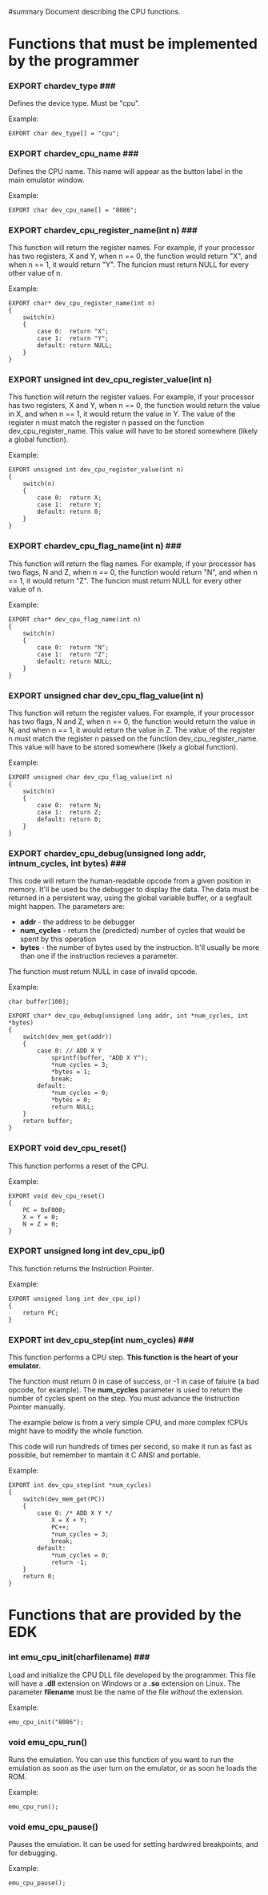 ﻿#summary Document describing the CPU functions.

# Functions that must be implemented by the programmer #

### EXPORT char**dev\_type ###**

Defines the device type. Must be "cpu".

Example:
```
EXPORT char dev_type[] = "cpu";
```

### EXPORT char**dev\_cpu\_name ###**

Defines the CPU name. This name will appear as the button label in the main emulator window.

Example:
```
EXPORT char dev_cpu_name[] = "8086";
```

### EXPORT char**dev\_cpu\_register\_name(int n) ###**

This function will return the register names. For example, if your processor has two registers, X and Y, when n == 0, the function would return "X", and when n == 1, it would return "Y". The funcion must return NULL for every other value of n.

Example:
```
EXPORT char* dev_cpu_register_name(int n)
{
	switch(n)
    {
		case 0:  return "X";
		case 1:  return "Y";
		default: return NULL;
	}
}
```

### EXPORT unsigned int dev\_cpu\_register\_value(int n) ###

This function will return the register values. For example, if your processor has two registers, X and Y, when n == 0, the function would return the value in X, and when n == 1, it would return the value in Y. The value of the register n must match the register n passed on the function dev\_cpu\_register\_name. This value will have to be stored somewhere (likely a global function).

Example:
```
EXPORT unsigned int dev_cpu_register_value(int n)
{
	switch(n)
	{
		case 0:  return X;
		case 1:  return Y;
		default: return 0;
	}
}
```

### EXPORT char**dev\_cpu\_flag\_name(int n) ###**

This function will return the flag names. For example, if your processor has two flags, N and Z, when n == 0, the function would return "N", and when n == 1, it would return "Z". The funcion must return NULL for every other value of n.

Example:
```
EXPORT char* dev_cpu_flag_name(int n)
{
	switch(n)
	{
		case 0:  return "N";
		case 1:  return "Z";
		default: return NULL;
	}
}
```

### EXPORT unsigned char dev\_cpu\_flag\_value(int n) ###

This function will return the register values. For example, if your processor has two flags, N and Z, when n == 0, the function would return the value in N, and when n == 1, it would return the value in Z. The value of the register n must match the register n passed on the function dev\_cpu\_register\_name. This value will have to be stored somewhere (likely a global function).

Example:
```
EXPORT unsigned char dev_cpu_flag_value(int n)
{
	switch(n)
	{
		case 0:  return N;
		case 1:  return Z;
		default: return 0;
	}
}
```

### EXPORT char**dev\_cpu\_debug(unsigned long addr, int**num\_cycles, int **bytes) ###**

This code will return the human-readable opcode from a given position in memory. It'll be used bu the debugger to display the data. The data must be returned in a persistent way, using the global variable buffer, or a segfault might happen. The parameters are:

  * **addr** - the address to be debugger
  * **num\_cycles** - return the (predicted) number of cycles that would be spent by this operation
  * **bytes** - the number of bytes used by the instruction. It'll usually be more than one if the instruction recieves a parameter.

The function must return NULL in case of invalid opcode.

Example:
```
char buffer[100];

EXPORT char* dev_cpu_debug(unsigned long addr, int *num_cycles, int *bytes)
{
	switch(dev_mem_get(addr))
	{
		case 0: // ADD X Y
			sprintf(buffer, "ADD X Y");
			*num_cycles = 3;
			*bytes = 1;
			break;
		default:
			*num_cycles = 0;
			*bytes = 0;
			return NULL;
	}
	return buffer;	
}
```

### EXPORT void dev\_cpu\_reset() ###

This function performs a reset of the CPU.

Example:
```
EXPORT void dev_cpu_reset()
{
	PC = 0xF000;
	X = Y = 0;
	N = Z = 0;
}
```

### EXPORT unsigned long int dev\_cpu\_ip() ###

This function returns the Instruction Pointer.

Example:
```
EXPORT unsigned long int dev_cpu_ip()
{
	return PC;
}
```

### EXPORT int dev\_cpu\_step(int **num\_cycles) ###**

This function performs a CPU step. **This function is the heart of your emulator.**

The function must return 0 in case of success, or -1 in case of faluire (a bad opcode, for example). The **num\_cycles** parameter is used to return the number of cycles spent on the step. You must advance the Instruction Pointer manually.

The example below is from a very simple CPU, and more complex !CPUs might have to modify the whole function.

This code will run hundreds of times per second, so make it run as fast as possible, but remember to mantain it C ANSI and portable.

Example:
```
EXPORT int dev_cpu_step(int *num_cycles)
{
	switch(dev_mem_get(PC))
	{
		case 0: /* ADD X Y */
			X = X + Y;
			PC++;
			*num_cycles = 3;
			break;
		default:
			*num_cycles = 0;
			return -1;
	}
	return 0;
}
```

# Functions that are provided by the EDK #

### int emu\_cpu\_init(char**filename) ###**

Load and initialize the CPU DLL file developed by the programmer. This file will have a **.dll** extension on Windows or a **.so** extension on Linux. The parameter **filename** must be the name of the file _without_ the extension.

Example:
```
emu_cpu_init("8086");
```

### void emu\_cpu\_run() ###

Runs the emulation. You can use this function of you want to run the emulation as soon as the user turn on the emulator, or as soon he loads the ROM.

Example:
```
emu_cpu_run();
```

### void emu\_cpu\_pause() ###

Pauses the emulation. It can be used for setting hardwired breakpoints, and for debugging.

Example:
```
emu_cpu_pause();
```